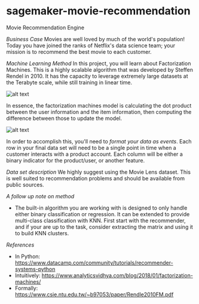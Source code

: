 # sagemaker-movie-recommendation
Movie Recommendation Engine

*Business Case*
Movies are well loved by much of the world's population! Today you have joined the ranks of Netflix's data science team; your mission is to recommend the best movie to each customer.

*Machine Learning Method*
In this project, you will learn about Factorization Machines. This is a highly scalable algorithm that was developed by Steffen Rendel in 2010. It has the capacity to leverage extremely large datasets at the Terabyte scale, while still training in linear time. 

![alt text](Images/recommender_1.png ) 

In essence, the factorization machines model is calculating the dot product between the user information and the item information, then computing the difference between those to update the model.

![alt text](Images/recommender_2.png ) 


In order to accomplish this, you'll need to *format your data as events*. Each row in your final data set will need to be a single point in time when a customer interacts with a product account. Each column will be either a binary indicator for the product/user, or another feature.

*Data set description*
We highly suggest using the Movie Lens dataset. This is well suited to recommendation problems and should be available from public sources.

*A follow up note on method*

* The built-in algorithm you are working with is designed to only handle either binary classification or regression. It can be extended to provide multi-class classification with KNN. First start with the recommender, and if your are up to the task, consider extracting the matrix and using it to build KNN clusters.

*References*

* In Python: https://www.datacamp.com/community/tutorials/recommender-systems-python
* Intuitively: https://www.analyticsvidhya.com/blog/2018/01/factorization-machines/ 
* Formally: https://www.csie.ntu.edu.tw/~b97053/paper/Rendle2010FM.pdf 
